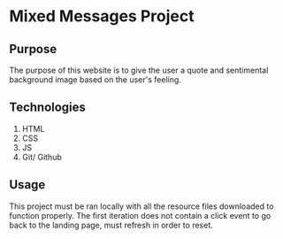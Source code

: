 # Mixed Messages Project

## Purpose

The purpose of this website is to give the user a quote and sentimental background image based on the user's feeling.

## Technologies

1. HTML
2. CSS
3. JS
4. Git/ Github

## Usage

This project must be ran locally with all the resource files downloaded to function properly. 
The first iteration does not contain a click event to go back to the landing page, must refresh in order to reset.
